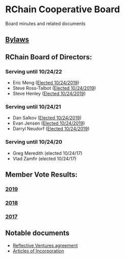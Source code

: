 # RChain Cooperative Board
Board minutes and related documents

## [Bylaws](Bylaws.md)

## RChain Board of Directors:
### Serving until 10/24/22
 - Eric Meng ([Elected 10/24/2019](https://github.com/rchain/legaldocs/tree/master/2019%20Annual%20Meeting))
 - Steve Ross-Talbot ([Elected 10/24/2019](https://github.com/rchain/legaldocs/tree/master/2019%20Annual%20Meeting))
 - Steve Henley ([Elected 10/24/2019](https://github.com/rchain/legaldocs/tree/master/2019%20Annual%20Meeting))
### Serving until 10/24/21
  - Dan Salkov ([Elected 10/24/2019](https://github.com/rchain/legaldocs/tree/master/2019%20Annual%20Meeting))
  - Evan Jensen  ([Elected 10/24/2019](https://github.com/rchain/legaldocs/tree/master/2019%20Annual%20Meeting))
  - Darryl Neudorf ([Elected 10/24/2019](https://github.com/rchain/legaldocs/tree/master/2019%20Annual%20Meeting))

### Serving until 10/24/20
 - Greg Meredith (elected 10/24/17)
 - Vlad Zamfir (elected 10/24/17)

## Member Vote Results:
### [2019](https://github.com/rchain/legaldocs/tree/master/2019%20Annual%20Meeting)
### [2018](2018/11-06/2018%20Election%20Results.pdf)
### [2017](2017/11-14/Meeting%20Minutes.pdf)

## Notable documents
 - [Reflective Ventures agreement](2018/01-05/RChain%20Ventures%20Agreement%20FINAL.pdf)
 - [Articles of Incorporation](2017/01-10/RChain%20Cooperative%20-%20Articles%20of%20Incorporation%20with%20RA.pdf)
